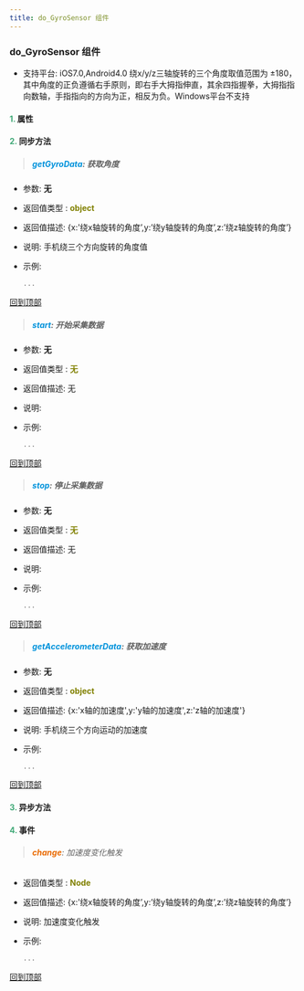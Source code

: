 ```yaml
---
title: do_GyroSensor 组件
---
```


### do_GyroSensor 组件

* 支持平台: iOS7.0,Android4.0
绕x/y/z三轴旋转的三个角度取值范围为 ±180，其中角度的正负遵循右手原则，即右手大拇指伸直，其余四指握拳，大拇指指向数轴，手指指向的方向为正，相反为负。Windows平台不支持

#### <font color ='#40A977'>**1.**</font> 属性

#### <font color ='#40A977'>**2.**</font> 同步方法

>##### <font color ='#0092db'>**getGyroData**</font>: 获取角度

- 参数: **无**
- 返回值类型 : <font color ='#808000'>**object**</font>
- 返回值描述: {x:'绕x轴旋转的角度’,y:’绕y轴旋转的角度’,z:’绕z轴旋转的角度’}
- 说明: 手机绕三个方向旋转的角度值
- 示例:

  ```javascript
  ...

  ```

[回到顶部](#top)

>##### <font color ='#0092db'>**start**</font>: 开始采集数据

- 参数: **无**
- 返回值类型 : <font color ='#808000'>**无**</font>
- 返回值描述: 无
- 说明: 
- 示例:

  ```javascript
  ...

  ```

[回到顶部](#top)

>##### <font color ='#0092db'>**stop**</font>: 停止采集数据

- 参数: **无**
- 返回值类型 : <font color ='#808000'>**无**</font>
- 返回值描述: 无
- 说明: 
- 示例:

  ```javascript
  ...

  ```

[回到顶部](#top)

>##### <font color ='#0092db'>**getAccelerometerData**</font>: 获取加速度

- 参数: **无**
- 返回值类型 : <font color ='#808000'>**object**</font>
- 返回值描述: {x:'x轴的加速度',y:'y轴的加速度',z:'z轴的加速度'}
- 说明: 手机绕三个方向运动的加速度
- 示例:

  ```javascript
  ...

  ```

[回到顶部](#top)

#### <font color ='#40A977'>**3.**</font> 异步方法


#### <font color ='#40A977'>**4.**</font> 事件

>###### <font color ='#e96900'>**change**</font>: 加速度变化触发

- 返回值类型 : <font color ='#808000'>**Node**</font>
- 返回值描述: {x:'绕x轴旋转的角度’,y:’绕y轴旋转的角度’,z:’绕z轴旋转的角度’}
- 说明: 加速度变化触发
- 示例:

  ```javascript
  ...

  ```

[回到顶部](#top)


